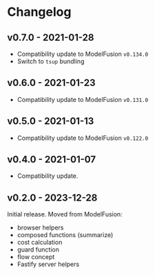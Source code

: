 # Changelog

## v0.7.0 - 2021-01-28

- Compatibility update to ModelFusion `v0.134.0`
- Switch to `tsup` bundling

## v0.6.0 - 2021-01-23

- Compatibility update to ModelFusion `v0.131.0`

## v0.5.0 - 2021-01-13

- Compatibility update to ModelFusion `v0.122.0`

## v0.4.0 - 2021-01-07

- Compatibility update.

## v0.2.0 - 2023-12-28

Initial release. Moved from ModelFusion:

- browser helpers
- composed functions (summarize)
- cost calculation
- guard function
- flow concept
- Fastify server helpers
